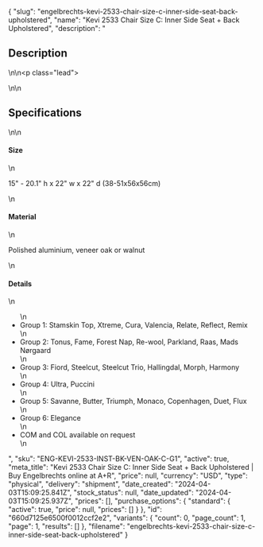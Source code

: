 {
  "slug": "engelbrechts-kevi-2533-chair-size-c-inner-side-seat-back-upholstered",
  "name": "Kevi 2533 Chair Size C: Inner Side Seat + Back Upholstered",
  "description": "<h2>Description</h2>\n<!-- split -->\n<p class=\"lead\"> </p>\n<!-- split -->\n<h2>Specifications</h2>\n<!-- split -->\n<h4>Size</h4>\n<p>15\" - 20.1\" h x 22\" w x 22\" d (38-51x56x56cm)</p>\n<h4>Material</h4>\n<p>Polished aluminium, veneer oak or walnut</p>\n<h4>Details</h4>\n<ul>\n<li>Group 1: Stamskin Top, Xtreme, Cura, Valencia, Relate, Reflect, Remix</li>\n<li>Group 2: Tonus, Fame, Forest Nap, Re-wool, Parkland, Raas, Mads Nørgaard</li>\n<li>Group 3: Fiord, Steelcut, Steelcut Trio, Hallingdal, Morph, Harmony</li>\n<li>Group 4: Ultra, Puccini</li>\n<li>Group 5: Savanne, Butter, Triumph, Monaco, Copenhagen, Duet, Flux</li>\n<li>Group 6: Elegance</li>\n<li>COM and COL available on request</li>\n</ul>",
  "sku": "ENG-KEVI-2533-INST-BK-VEN-OAK-C-G1",
  "active": true,
  "meta_title": "Kevi 2533 Chair Size C: Inner Side Seat + Back Upholstered | Buy Engelbrechts online at A+R",
  "price": null,
  "currency": "USD",
  "type": "physical",
  "delivery": "shipment",
  "date_created": "2024-04-03T15:09:25.841Z",
  "stock_status": null,
  "date_updated": "2024-04-03T15:09:25.937Z",
  "prices": [],
  "purchase_options": {
    "standard": {
      "active": true,
      "price": null,
      "prices": []
    }
  },
  "id": "660d7125e6500f0012ccf2e2",
  "variants": {
    "count": 0,
    "page_count": 1,
    "page": 1,
    "results": []
  },
  "filename": "engelbrechts-kevi-2533-chair-size-c-inner-side-seat-back-upholstered"
}